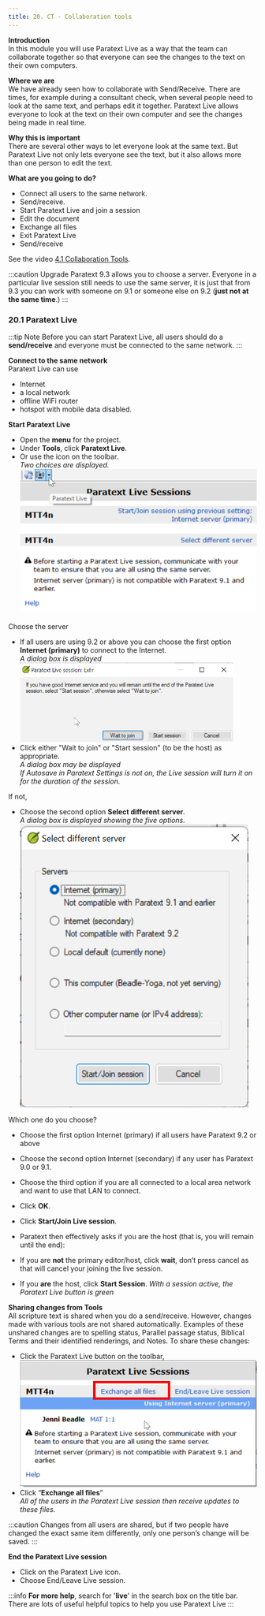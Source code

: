 ```yaml
---
title: 20. CT - Collaboration tools
---
```

**Introduction**  
In this module you will use Paratext Live as a way that the team can collaborate together so that everyone can see the changes to the text on their own computers.

**Where we are**  
We have already seen how to collaborate with Send/Receive. There are times, for example during a consultant check, when several people need to look at the same text, and perhaps edit it together. Paratext Live allows everyone to look at the text on their own computer and see the changes being made in real time.

**Why this is important**  
There are several other ways to let everyone look at the same text. But Paratext Live not only lets everyone see the text, but it also allows more than one person to edit the text.

**What are you going to do?**  
-   Connect all users to the same network.
-   Send/receive.
-   Start Paratext Live and join a session
-   Edit the document
-   Exchange all files
-   Exit Paratext Live
-   Send/receive

See the video [4.1 Collaboration Tools](https://vimeo.com/641947293).

:::caution Upgrade
Paratext 9.3 allows you to choose a server. Everyone in a particular live session still needs to use the same server, it is just that from 9.3 you can work with someone on 9.1 or someone else on 9.2 (**just not at the same time**.)
:::
### 20.1 Paratext Live
:::tip Note
Before you can start Paratext Live, all users should do a **send/receive** and everyone must be connected to the same network.
:::

**Connect to the same network**  
Paratext Live can use  
-   Internet
-   a local network
-   offline WiFi router
-   hotspot with mobile data disabled.

**Start Paratext Live**  
-   Open the **menu** for the project.
-   Under **Tools**, click **Paratext Live**.
-   Or use the icon on the toolbar.  
   *Two choices are displayed.*  
![](../media/PL-start.png)

Choose the server
-   If all users are using 9.2 or above you can choose the first option **Internet (primary)** to connect to the Internet.  
   *A dialog box is displayed*
![](../media/090e8af3c816f38bb148c7a51a9eb7ba.png)
-  Click either "Wait to join" or "Start session" (to be the host) as appropriate.  
   *A dialog box may be displayed*  
    *If Autosave in Paratext Settings is not on, the Live session will turn it on for the duration of the session.*

If not,
-  Choose the second option **Select different server**.  
   *A dialog box is displayed showing the five options.*  
![](../media/7b74b82d46ecc1bc5ab1844cc2923843.png)


Which one do you choose?

-   Choose the first option Internet (primary) if all users have Paratext 9.2 or above
-   Choose the second option Internet (secondary) if any user has Paratext 9.0 or 9.1.
-   Choose the third option if you are all connected to a local area network and want to use that LAN to connect.
-  Click **OK**.
-  Click **Start/Join Live session**.   

-   Paratext then effectively asks if you are the host (that is, you will remain until the end):
-   If you are **not** the primary editor/host, click **wait**, don’t press cancel as that will cancel your joining the live session.
-   If you **are** the host, click **Start Session**.
    *With a session active, the Paratext Live button is green*

**Sharing changes from Tools**  
All scripture text is shared when you do a send/receive. However, changes made with various tools are not shared automatically. Examples of these unshared changes are to spelling status, Parallel passage status, Biblical Terms and their identified renderings, and Notes. To share these changes:

-   Click the Paratext Live button on the toolbar,
  ![](../media/PL-exchange.png)
-   Click “**Exchange all files**”  
    *All of the users in the Paratext Live session then receive updates to these files.*

:::caution
Changes from all users are shared, but if two people have changed the exact same item differently, only one person’s change will be saved.
:::

**End the Paratext Live session**  
- Click on the Paratext Live  icon.
- Choose End/Leave Live session.

:::info
**For more help**, search for '**live**' in the search box on the title bar. There are lots of useful helpful topics to help you use Paratext Live
:::
